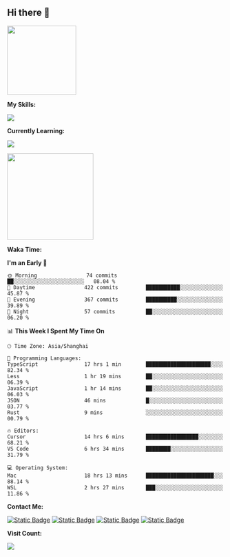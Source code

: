 ## Hi there 👋

<img height=160 src="https://s2.loli.net/2024/05/01/uw3cVq5TUCnhYLy.png" />

**My Skills:**
<p align="left">
  <a href="https://skillicons.dev">
    <img src="https://skillicons.dev/icons?i=git,docker,go,js,ts,react,vue,tailwind,electron,nextjs" />
  </a>
</p>

**Currently Learning:**
<p align="left">
  <a href="https://skillicons.dev">
    <img src="https://skillicons.dev/icons?i=flutter,dart,py,rust" />
  </a>
</p>

<a href="https://github.com/anuraghazra/convoychat">
  <img height=200 src="https://stats.ronki.moe/api/top-langs?username=lonzzi&layout=compact&langs_count=8&card_width=320" />
</a>

**Waka Time:**
<!--START_SECTION:waka-->
**I'm an Early 🐤** 

```text
🌞 Morning                74 commits          ██░░░░░░░░░░░░░░░░░░░░░░░   08.04 % 
🌆 Daytime                422 commits         ███████████░░░░░░░░░░░░░░   45.87 % 
🌃 Evening                367 commits         ██████████░░░░░░░░░░░░░░░   39.89 % 
🌙 Night                  57 commits          ██░░░░░░░░░░░░░░░░░░░░░░░   06.20 % 
```


📊 **This Week I Spent My Time On** 

```text
🕑︎ Time Zone: Asia/Shanghai

💬 Programming Languages: 
TypeScript               17 hrs 1 min        █████████████████████░░░░   82.34 % 
Less                     1 hr 19 mins        ██░░░░░░░░░░░░░░░░░░░░░░░   06.39 % 
JavaScript               1 hr 14 mins        ██░░░░░░░░░░░░░░░░░░░░░░░   06.03 % 
JSON                     46 mins             █░░░░░░░░░░░░░░░░░░░░░░░░   03.77 % 
Rust                     9 mins              ░░░░░░░░░░░░░░░░░░░░░░░░░   00.79 % 

🔥 Editors: 
Cursor                   14 hrs 6 mins       █████████████████░░░░░░░░   68.21 % 
VS Code                  6 hrs 34 mins       ████████░░░░░░░░░░░░░░░░░   31.79 % 

💻 Operating System: 
Mac                      18 hrs 13 mins      ██████████████████████░░░   88.14 % 
WSL                      2 hrs 27 mins       ███░░░░░░░░░░░░░░░░░░░░░░   11.86 % 
```


<!--END_SECTION:waka-->

**Contact Me:**
<p>
  <a href="https://space.bilibili.com/13424328"><img alt="Static Badge" src="https://img.shields.io/badge/bilibili-ColourCode?style=flat-square&logo=bilibili&color=%23fb7299"></a>
  <a href="https://github.com/lonzzi"><img alt="Static Badge" src="https://img.shields.io/badge/GitHub-ColourCode?style=flat-square&logo=GitHub&color=%23555555"></a>
  <a href="https://twitter.com/lonzzi102"><img alt="Static Badge" src="https://img.shields.io/badge/X-ColourCode?style=flat-square&logo=x&color=%231D9BF0"></a>
  <a href="https://t.me/ronkimoe"><img alt="Static Badge" src="https://img.shields.io/badge/telegram-ColourCode?style=flat-square&logo=telegram&color=%23ED1965"></a>
</p>

**Visit Count:**
<p>
  <img src="https://count.ronki.moe/github:lonzzi?theme=rule34&render=pixelated">
</p>
